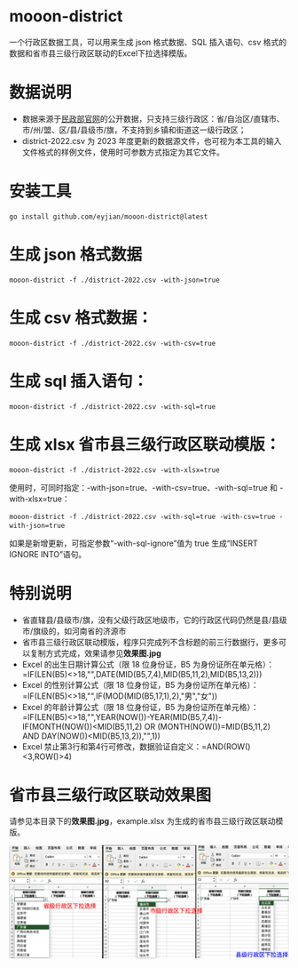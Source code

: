 # mooon-district

一个行政区数据工具，可以用来生成 json 格式数据、SQL 插入语句、csv 格式的数据和省市县三级行政区联动的Excel下拉选择模版。

# 数据说明

* 数据来源于[民政部官网](https://www.mca.gov.cn/n156/n186/index.html)的公开数据，只支持三级行政区：省/自治区/直辖市、市/州/盟、区/县/县级市/旗，不支持到乡镇和街道这一级行政区；
* district-2022.csv 为 2023 年度更新的数据源文件，也可视为本工具的输入文件格式的样例文件，使用时可参数方式指定为其它文件。

# 安装工具

```shell
go install github.com/eyjian/mooon-district@latest
```

# 生成 json 格式数据

```shell
mooon-district -f ./district-2022.csv -with-json=true
```

# 生成 csv 格式数据：

```shell
mooon-district -f ./district-2022.csv -with-csv=true
```

# 生成 sql 插入语句：

```shell
mooon-district -f ./district-2022.csv -with-sql=true
```

# 生成 xlsx 省市县三级行政区联动模版：

```shell
mooon-district -f ./district-2022.csv -with-xlsx=true
```

使用时，可同时指定：-with-json=true、-with-csv=true、-with-sql=true 和 -with-xlsx=true：

```shell
mooon-district -f ./district-2022.csv -with-sql=true -with-csv=true -with-json=true
```

如果是新增更新，可指定参数“-with-sql-ignore”值为 true 生成“INSERT IGNORE INTO”语句。

# 特别说明

* 省直辖县/县级市/旗，没有父级行政区地级市，它的行政区代码仍然是县/县级市/旗级的，如河南省的济源市
* 省市县三级行政区联动模版，程序只完成列不含标题的前三行数据行，更多可以复制方式完成，效果请参见**效果图.jpg**
* Excel 的出生日期计算公式（限 18 位身份证，B5 为身份证所在单元格）：=IF(LEN(B5)<>18,"",DATE(MID(B5,7,4),MID(B5,11,2),MID(B5,13,2)))
* Excel 的性别计算公式（限 18 位身份证，B5 为身份证所在单元格）：=IF(LEN(B5)<>18,"",IF(MOD(MID(B5,17,1),2),"男","女"))
* Excel 的年龄计算公式（限 18 位身份证，B5 为身份证所在单元格）：=IF(LEN(B5)<>18,"",YEAR(NOW())-YEAR(MID(B5,7,4))-IF(MONTH(NOW())<MID(B5,11,2) OR (MONTH(NOW())=MID(B5,11,2) AND DAY(NOW())<MID(B5,13,2)),"",1))
* Excel 禁止第3行和第4行可修改，数据验证自定义：=AND(ROW()<3,ROW()>4)

# 省市县三级行政区联动效果图

请参见本目录下的**效果图.jpg**，example.xlsx 为生成的省市县三级行政区联动模版。

![效果图](./效果图.jpg)
